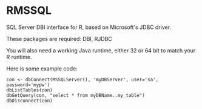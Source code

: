 RMSSQL
==========

SQL Server DBI interface for R, based on Microsoft's JDBC driver.

These packages are required: DBI, RJDBC

You will also need a working Java runtime, either 32 or 64 bit to
match your R runtime.


Here is some example code:

```
con <- dbConnect(MSSQLServer(), 'myDBServer', user='sa', password='mypw')
dbListTables(con)
dbGetQuery(con, "select * from myDBName..my_table")
dbDisconnect(con)
```
